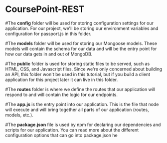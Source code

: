 # CoursePoint-REST

#The **config** folder will be used for storing configuration settings for our application. For our project, we'll be storing our environment variables and configuration for passport.js in this folder.

#The **models** folder will be used for storing our Mongoose models. These models will contain the schema for our data and will be the entry point for how our data gets in and out of MongoDB.

#The **public** folder is used for storing static files to be served, such as HTML, CSS, and Javascript files. Since we're only concerned about building an API, this folder won't be used in this tutorial, but if you build a client application for this project later it can live in this folder.

#The **routes** folder is where we define the routes that our application will respond to and will contain the logic for our endpoints.

#The **app.js** is the entry point into our application. This is the file that node will execute and will bring together all parts of our application (routes, models, etc.).

#The **package.json** file is used by npm for declaring our dependencies and scripts for our application. You can read more about the different configuration options that can go into package.json he
